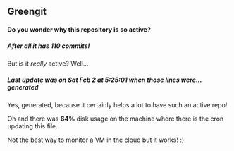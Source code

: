 ## Greengit

#### Do you wonder why this repository is so active?

##### After all it has 110 commits!

But is it *really* active? Well...

##### Last update was on Sat Feb 2 at 5:25:01 when those lines were... generated

Yes, generated, because it certainly helps a lot to have such an active repo!

Oh and there was **64%** disk usage on the machine
where there is the cron updating this file.

Not the best way to monitor a VM in the cloud but it works! :)
